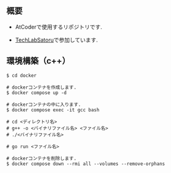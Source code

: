 ## 概要

- AtCoderで使用するリポジトリです.

- [TechLabSatoru](https://atcoder.jp/users/TechLabSatoru)で参加しています.

## 環境構築（c++）

```shell
$ cd docker

# dockerコンテナを作成します.
$ docker compose up -d

# dockerコンテナの中に入ります.
$ docker compose exec -it gcc bash

# cd <ディレクトリ名>
# g++ -o <バイナリファイル名> <ファイル名>
# ./<バイナリファイル名>

# go run <ファイル名>

# dockerコンテナを削除します.
$ docker compose down --rmi all --volumes --remove-orphans
```
